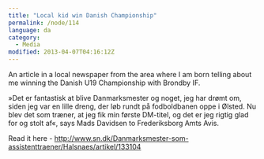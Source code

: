 ```yaml
---
title: "Local kid win Danish Championship"
permalink: /node/114
language: da
category:
  - Media
modified: 2013-04-07T04:16:12Z
---
```


An article in a local newspaper from the area where I am born telling about me winning the Danish U19 Championship with Brondby IF.

»Det er fantastisk at blive Danmarksmester og noget, jeg har drømt om, siden jeg var en lille dreng, der løb rundt på fodboldbanen oppe i Ølsted. Nu blev det som træner, at jeg fik min første DM-titel, og det er jeg rigtig glad for og stolt af«, says Mads Davidsen to Frederiksborg Amts Avis.

Read it here - <http://www.sn.dk/Danmarksmester-som-assistenttraener/Halsnaes/artikel/133104>
